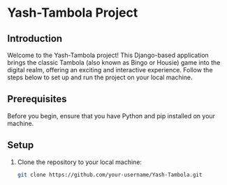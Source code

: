 # Yash-Tambola Project

## Introduction

Welcome to the Yash-Tambola project! This Django-based application brings the classic Tambola (also known as Bingo or Housie) game into the digital realm, offering an exciting and interactive experience. Follow the steps below to set up and run the project on your local machine.

## Prerequisites

Before you begin, ensure that you have Python and pip installed on your machine.

## Setup

1. Clone the repository to your local machine:

   ```bash
   git clone https://github.com/your-username/Yash-Tambola.git
